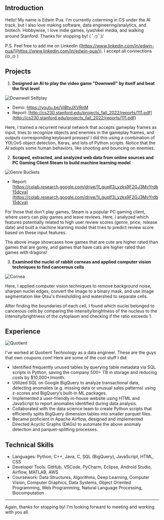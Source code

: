 ## Introduction
Hello! My name is Edwin Pua. I'm currently coterming in CS under the AI track, but I also love making software, data engineering/analytics, and biotech. Hobbywise, I love indie games, iyashikei media, and walking around Stanford. Thanks for stopping by! ( ﾟヮﾟ)/

P.S. Feel free to add me on LinkedIn ([https://www.linkedin.com/in/edwin-pua/](https://www.linkedin.com/in/edwin-pua/)). I accept all connections (⊙_⊙ )

## Projects

1. **Designed an AI to play the video game "Downwell" by itself and beat the first level**

![Downwell Selfplay](https://i.ibb.co/g6Ncjvf/image19-ezgif-com-resize.gif)

- Demo: https://youtu.be/VjBtvJXVRnM
- Report: [http://cs230.stanford.edu/projects_fall_2022/reports/111.pdf](http://cs230.stanford.edu/projects_fall_2022/reports/111.pdf)

Here, I trained a recurrent neural network that accepts gameplay frames as input, tries to recognize objects and enemies in the gameplay frames, and outputs corresponding keyboard presses! I did this using a combination of YOLOv5 object detection, Keras, and lots of Python scripts. Notice that the AI adopts some human behaviors, like shooting and bouncing on enemies.

2. **Scraped, extracted, and analyzed web data from online sources and PC Gaming Client Steam to build machine learning model**

![Genre Buckets](https://i.ibb.co/QKxqchw/7.png)

- Report: [https://colab.research.google.com/drive/1I_guplf3j_yzks9F2GJ3MvYrdb15dcva](https://colab.research.google.com/drive/1I_guplf3j_yzks9F2GJ3MvYrdb15dcva)

For those that don't play games, Steam is a popular PC gaming client, where users can play games and leave reviews. Here, I analyzed which features potentially related to high user review scores (genre, price, release date) and built a machine learning model that tries to predict review score based on these input features. 

The above image showcases how games that are cute are higher rated than games that are gorey, and games that have cats are higher rated than games with dragons!

3. **Examined the nuclei of rabbit corneas and applied computer vision techniques to find cancerous cells**

![Cornea](https://i.ibb.co/s9dgdd2/corena.png)

Here, I applied computer vision techniques to remove background noise, sharpen nuclei edges, convert the image to a binary mask, and use image segmentation like Otsu's thresholding and watershed to separate cells. 

After finding the boundaries of each cell, I found which nuclei belonged to cancerous cells by comparing the intensity/brightness of the nucleus to the intensity/brightness of the cytoplasm and checking if the ratio exceeds 1.

## Experience

![Quotient](https://i.ibb.co/8067csL/quotient.png)

I've worked at Quotient Technology as a data engineer. These are the guys that own coupons.com! Here are some of the cool stuff I did:

- Identified frequently unused tables by querying table metadata via SQL scripts in Python, saving the company
500+ TB in storage and reducing costs by $10,000+/month.
- Utilized SQL on Google BigQuery to analyze transactional data, detecting anomalies (e.g. missing data or unusual
sales patterns) using z-scores and BigQuery’s built-in ML packages.
- Implemented a user-friendly in-house website using HTML and JavaScript to report anomalies identified during
data analysis.
- Collaborated with the data science team to create Python scripts that efficiently splits BigQuery dimension tables
into smaller parquet files.
- Became proficient in Apache Airflow, designed and implemented Directed Acyclic Graphs (DAGs) to automate the
above anomaly detection and parquet-splitting processes.

## Technical Skills

- Languages: Python, C++, Java, C, SQL (BigQuery), JavaScript, HTML, CSS
- Developer Tools: GitHub, VSCode, PyCharm, Eclipse, Android Studio, Airflow, MATLAB, AWS
- Coursework: Data Structures, Algorithms, Deep Learning, Computer Vision, Computer Graphics, Data Systems,
Object Oriented Programming, Web Programming, Natural Language Processing, Biocomputation

____

Again, thanks for stopping by! I'm looking forward to meeting and working with you all.
